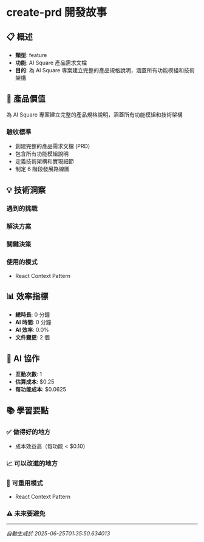 # create-prd 開發故事

## 📋 概述
- **類型**: feature
- **功能**: AI Square 產品需求文檔
- **目的**: 為 AI Square 專案建立完整的產品規格說明，涵蓋所有功能模組和技術架構

## 🎯 產品價值
為 AI Square 專案建立完整的產品規格說明，涵蓋所有功能模組和技術架構

### 驗收標準
- 創建完整的產品需求文檔 (PRD)
- 包含所有功能模組說明
- 定義技術架構和實現細節
- 制定 6 階段發展路線圖

## 💡 技術洞察

### 遇到的挑戰


### 解決方案


### 關鍵決策


### 使用的模式
- React Context Pattern

## 📊 效率指標
- **總時長**: 0 分鐘
- **AI 時間**: 0 分鐘
- **AI 效率**: 0.0%
- **文件變更**: 2 個

## 🤖 AI 協作
- **互動次數**: 1
- **估算成本**: $0.25
- **每功能成本**: $0.0625

## 📚 學習要點

### ✅ 做得好的地方
- 成本效益高（每功能 < $0.10）

### 📈 可以改進的地方


### 🔄 可重用模式
- React Context Pattern

### ⚠️ 未來要避免


---
*自動生成於 2025-06-25T01:35:50.634013*
